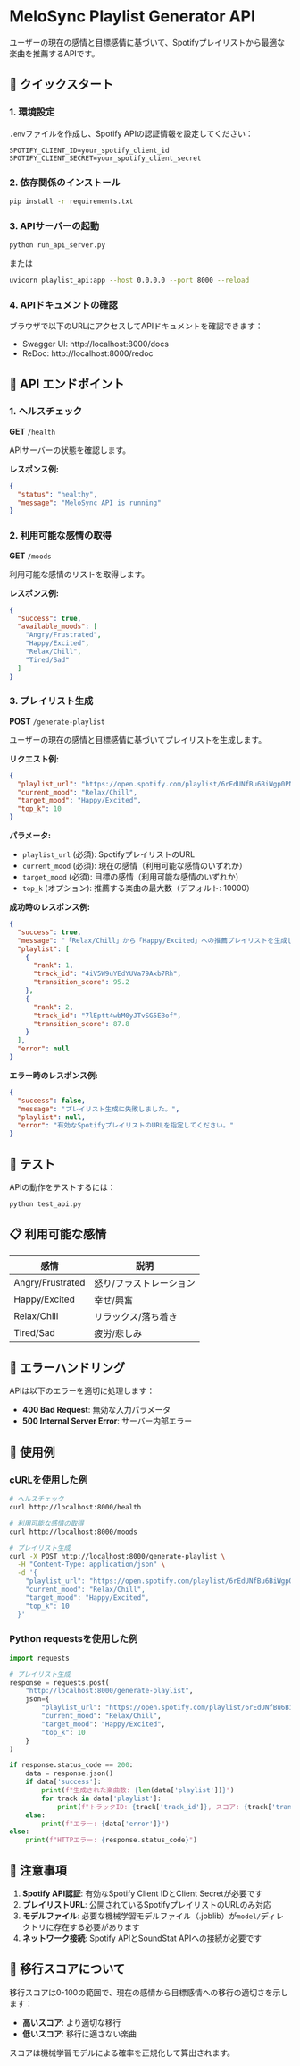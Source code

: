 # MeloSync Playlist Generator API

ユーザーの現在の感情と目標感情に基づいて、Spotifyプレイリストから最適な楽曲を推薦するAPIです。

## 🚀 クイックスタート

### 1. 環境設定

`.env`ファイルを作成し、Spotify APIの認証情報を設定してください：

```env
SPOTIFY_CLIENT_ID=your_spotify_client_id
SPOTIFY_CLIENT_SECRET=your_spotify_client_secret
```

### 2. 依存関係のインストール

```bash
pip install -r requirements.txt
```

### 3. APIサーバーの起動

```bash
python run_api_server.py
```

または

```bash
uvicorn playlist_api:app --host 0.0.0.0 --port 8000 --reload
```

### 4. APIドキュメントの確認

ブラウザで以下のURLにアクセスしてAPIドキュメントを確認できます：
- Swagger UI: http://localhost:8000/docs
- ReDoc: http://localhost:8000/redoc

## 📡 API エンドポイント

### 1. ヘルスチェック

**GET** `/health`

APIサーバーの状態を確認します。

**レスポンス例:**
```json
{
  "status": "healthy",
  "message": "MeloSync API is running"
}
```

### 2. 利用可能な感情の取得

**GET** `/moods`

利用可能な感情のリストを取得します。

**レスポンス例:**
```json
{
  "success": true,
  "available_moods": [
    "Angry/Frustrated",
    "Happy/Excited", 
    "Relax/Chill",
    "Tired/Sad"
  ]
}
```

### 3. プレイリスト生成

**POST** `/generate-playlist`

ユーザーの現在の感情と目標感情に基づいてプレイリストを生成します。

**リクエスト例:**
```json
{
  "playlist_url": "https://open.spotify.com/playlist/6rEdUNfBu6BiWgp0PNXIO4?si=1611984fbf574d02",
  "current_mood": "Relax/Chill",
  "target_mood": "Happy/Excited",
  "top_k": 10
}
```

**パラメータ:**
- `playlist_url` (必須): SpotifyプレイリストのURL
- `current_mood` (必須): 現在の感情（利用可能な感情のいずれか）
- `target_mood` (必須): 目標の感情（利用可能な感情のいずれか）
- `top_k` (オプション): 推薦する楽曲の最大数（デフォルト: 10000）

**成功時のレスポンス例:**
```json
{
  "success": true,
  "message": "「Relax/Chill」から「Happy/Excited」への推薦プレイリストを生成しました。",
  "playlist": [
    {
      "rank": 1,
      "track_id": "4iV5W9uYEdYUVa79Axb7Rh",
      "transition_score": 95.2
    },
    {
      "rank": 2,
      "track_id": "7lEptt4wbM0yJTvSG5EBof",
      "transition_score": 87.8
    }
  ],
  "error": null
}
```

**エラー時のレスポンス例:**
```json
{
  "success": false,
  "message": "プレイリスト生成に失敗しました。",
  "playlist": null,
  "error": "有効なSpotifyプレイリストのURLを指定してください。"
}
```

## 🧪 テスト

APIの動作をテストするには：

```bash
python test_api.py
```

## 📋 利用可能な感情

| 感情 | 説明 |
|------|------|
| Angry/Frustrated | 怒り/フラストレーション |
| Happy/Excited | 幸せ/興奮 |
| Relax/Chill | リラックス/落ち着き |
| Tired/Sad | 疲労/悲しみ |

## 🔧 エラーハンドリング

APIは以下のエラーを適切に処理します：

- **400 Bad Request**: 無効な入力パラメータ
- **500 Internal Server Error**: サーバー内部エラー

## 📝 使用例

### cURLを使用した例

```bash
# ヘルスチェック
curl http://localhost:8000/health

# 利用可能な感情の取得
curl http://localhost:8000/moods

# プレイリスト生成
curl -X POST http://localhost:8000/generate-playlist \
  -H "Content-Type: application/json" \
  -d '{
    "playlist_url": "https://open.spotify.com/playlist/6rEdUNfBu6BiWgp0PNXIO4?si=1611984fbf574d02",
    "current_mood": "Relax/Chill",
    "target_mood": "Happy/Excited",
    "top_k": 10
  }'
```

### Python requestsを使用した例

```python
import requests

# プレイリスト生成
response = requests.post(
    "http://localhost:8000/generate-playlist",
    json={
        "playlist_url": "https://open.spotify.com/playlist/6rEdUNfBu6BiWgp0PNXIO4?si=1611984fbf574d02",
        "current_mood": "Relax/Chill",
        "target_mood": "Happy/Excited",
        "top_k": 10
    }
)

if response.status_code == 200:
    data = response.json()
    if data['success']:
        print(f"生成された楽曲数: {len(data['playlist'])}")
        for track in data['playlist']:
            print(f"トラックID: {track['track_id']}, スコア: {track['transition_score']}")
    else:
        print(f"エラー: {data['error']}")
else:
    print(f"HTTPエラー: {response.status_code}")
```

## 🚨 注意事項

1. **Spotify API認証**: 有効なSpotify Client IDとClient Secretが必要です
2. **プレイリストURL**: 公開されているSpotifyプレイリストのURLのみ対応
3. **モデルファイル**: 必要な機械学習モデルファイル（.joblib）が`model/`ディレクトリに存在する必要があります
4. **ネットワーク接続**: Spotify APIとSoundStat APIへの接続が必要です

## 🔄 移行スコアについて

移行スコアは0-100の範囲で、現在の感情から目標感情への移行の適切さを示します：
- **高いスコア**: より適切な移行
- **低いスコア**: 移行に適さない楽曲

スコアは機械学習モデルによる確率を正規化して算出されます。